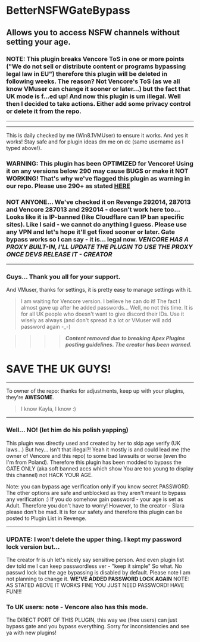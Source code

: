 # BetterNSFWGateBypass 
## Allows you to access NSFW channels without setting your age.

### NOTE: This plugin breaks Vencore ToS in one or more points ("We do not sell or distribute content or programs bypassing legal law in EU") therefore this plugin will be deleted in following weeks. The reason? Not Vencore's ToS (as we all know VMuser can change it sooner or later...) but the fact that UK mode is f...ed up! And now this plugin is um illegal. Well then I decided to take actions. Either add some privacy control or delete it from the repo.
__ __

__ __
This is daily checked by me (Win8.1VMUser) to ensure it works. And yes it works!
Stay safe and for plugin ideas dm me on dc (same username as I typed above!).
### WARNING: This plugin has been OPTIMIZED for Vencore! Using it on any versions below 290 may cause BUGS or make it NOT WORKING! That's why we've flagged this plugin as warning in our repo. Please use 290+ as stated [HERE](https://github.com/RillonDodgers/Vencore/blob/main/docs/vencore-mobile/)
### NOT ANYONE... We've checked it on Revenge 292014, 287013 and Vencore 287013 and 292014 - doesn't work here too... Looks like it is IP-banned (like Cloudflare can IP ban specific sites). Like I said - we cannot do anything I guess. Please use any VPN and let's hope it'll get fixed sooner or later. Gate bypass works so I can say - it is... legal now. ***VENCORE HAS A PROXY BUILT-IN, I'LL UPDATE THE PLUGIN TO USE THE PROXY ONCE DEVS RELEASE IT - CREATOR***
__ __
### Guys... Thank you all for your support. 
And VMuser, thanks for settings, it is pretty easy to manage settings with it.
> I am waiting for Vencore version. I believe he can do it! The fact I almost gave up after he added passwords... Well, no not this time. It is for all UK people who doesn't want to give discord their IDs.
Use it wisely as always (and don't spread it a lot or VMuser will add password again -_-)

> > > > ***Content removed due to breaking Apex Plugins posting guidelines. The creator has been warned.***

# SAVE THE UK GUYS!

__ __
To owner of the repo: thanks for adjustments, keep up with your plugins, they're **AWESOME**.
> I know Kayla, I know :)

__ __
### Well... NO! (let him do his polish yapping)
This plugin was directly used and created by her to skip age verify (UK laws...) But hey... Isn't that illegal?!
Yeah it mostly is and could lead me (the owner of Vencore and this repo) to some bad lawsuits or worse (even tho I'm from Poland).
Therefore this plugin has been modded to bypass the GATE ONLY (aka soft banned accs which show You are too young to display this channel) not HACK YOUR AGE.

Note: you can bypass age verification only if you know secret PASSWORD. The other options are safe and unblocked as they aren't meant to bypass any verification :)
If you do somehow gain password - your age is set as Adult. Therefore you don't have to worry!
However, to the creator - Slara please don't be mad. It is for our safety and therefore this plugin can be posted to Plugin List in Revenge.

__ __
### UPDATE: I won't delete the upper thing. I kept my password lock version but...
The creator fr is uh let's nicely say sensitive person. And even plugin list dev told me I can keep passwordless ver - "keep it simple"
So what. No passwd lock but the age bypassing is disabled by default. Please note I am not planning to change it.
**WE'VE ADDED PASSWORD LOCK AGAIN**
NOTE: AS STATED ABOVE IT WORKS FINE YOU JUST NEED PASSWORD! HAVE FUN!!!

### To UK users: note - Vencore also has this mode.
The DIRECT PORT OF THIS PLUGIN, this way we (free users) can just bypass gate and you bypass everything. Sorry for inconsistencies and see ya with new plugins!
